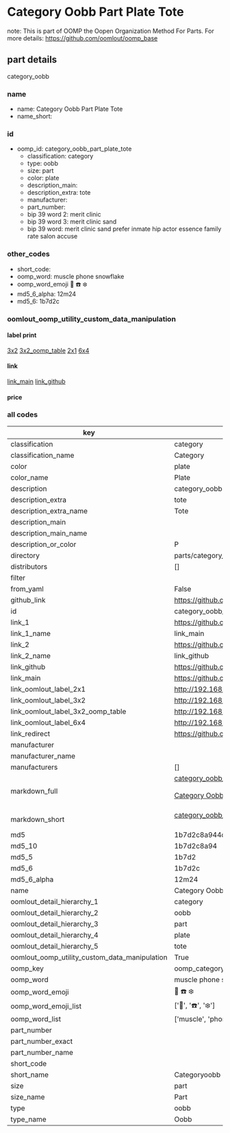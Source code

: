 # Category Oobb Part Plate Tote  

note: This is part of OOMP the Oopen Organization Method For Parts. For more details: https://github.com/oomlout/oomp_base

##  part details
  



category_oobb



### name
* name: Category Oobb Part Plate Tote
* name_short: 
### id
* oomp_id: category_oobb_part_plate_tote
  * classification: category
  * type: oobb
  * size: part
  * color: plate
  * description_main: 
  * description_extra: tote
  * manufacturer: 
  * part_number: 
  * bip 39 word 2: merit clinic
  * bip 39 word 3: merit clinic sand
  * bip 39 word: merit clinic sand prefer inmate hip actor essence family rate salon accuse

### other_codes
* short_code: 
* oomp_word: muscle phone snowflake
* oomp_word_emoji :muscle: :phone: :snowflake:
* md5_6_alpha: 12m24
* md5_6: 1b7d2c






### oomlout_oomp_utility_custom_data_manipulation
#### label print
[3x2](http://192.168.1.245:1112/?label=oomp%2012m24)
[3x2_oomp_table](http://192.168.1.108:1112/?label=oomp%2012m24)
[2x1](http://192.168.1.242:1112/?label=oomp%2012m24)
[6x4](http://192.168.1.55:1112/?label=oomp%2012m24)    

#### link

[link_main](https://github.com/oomlout/oomlout_oomp_version_1_messy/tree/main/parts/category_oobb_part_plate_tote) [link_github](https://github.com/oomlout/oomlout_oomp_version_1_messy/tree/main/parts/category_oobb_part_plate_tote)                             

#### price







### all codes 
| key | value |  
| --- | --- |  
| classification | category |  
| classification_name | Category |  
| color | plate |  
| color_name | Plate |  
| description | category_oobb |  
| description_extra | tote |  
| description_extra_name | Tote |  
| description_main |  |  
| description_main_name |  |  
| description_or_color | P  |  
| directory | parts/category_oobb_part_plate_tote |  
| distributors | [] |  
| filter |  |  
| from_yaml | False |  
| github_link | https://github.com/oomlout/oomlout_oomp_part_src/tree/main/parts/category_oobb_part_plate_tote |  
| id | category_oobb_part_plate_tote |  
| link_1 | https://github.com/oomlout/oomlout_oomp_version_1_messy/tree/main/parts/category_oobb_part_plate_tote |  
| link_1_name | link_main |  
| link_2 | https://github.com/oomlout/oomlout_oomp_version_1_messy/tree/main/parts/category_oobb_part_plate_tote |  
| link_2_name | link_github |  
| link_github | https://github.com/oomlout/oomlout_oomp_version_1_messy/tree/main/parts/category_oobb_part_plate_tote |  
| link_main | https://github.com/oomlout/oomlout_oomp_version_1_messy/tree/main/parts/category_oobb_part_plate_tote |  
| link_oomlout_label_2x1 | http://192.168.1.242:1112/?label=oomp%2012m24 |  
| link_oomlout_label_3x2 | http://192.168.1.245:1112/?label=oomp%2012m24 |  
| link_oomlout_label_3x2_oomp_table | http://192.168.1.108:1112/?label=oomp%2012m24 |  
| link_oomlout_label_6x4 | http://192.168.1.55:1112/?label=oomp%2012m24 |  
| link_redirect | https://github.com/oomlout/oomlout_oomp_version_1_messy/tree/main/parts/category_oobb_part_plate_tote |  
| manufacturer |  |  
| manufacturer_name |  |  
| manufacturers | [] |  
| markdown_full | [category_oobb_part_plate_tote](none)<br>[](none)<br>[Category Oobb Part Plate Tote](none)<br><br> |  
| markdown_short | [category_oobb_part_plate_tote](none)<br><br> |  
| md5 | 1b7d2c8a944d4055afba2a9d7e4acc5c |  
| md5_10 | 1b7d2c8a94 |  
| md5_5 | 1b7d2 |  
| md5_6 | 1b7d2c |  
| md5_6_alpha | 12m24 |  
| name | Category Oobb Part Plate Tote |  
| oomlout_detail_hierarchy_1 | category |  
| oomlout_detail_hierarchy_2 | oobb |  
| oomlout_detail_hierarchy_3 | part |  
| oomlout_detail_hierarchy_4 | plate |  
| oomlout_detail_hierarchy_5 | tote |  
| oomlout_oomp_utility_custom_data_manipulation | True |  
| oomp_key | oomp_category_oobb_part_plate_tote |  
| oomp_word | muscle phone snowflake |  
| oomp_word_emoji | :muscle: :phone: :snowflake: |  
| oomp_word_emoji_list | [':muscle:', ':phone:', ':snowflake:'] |  
| oomp_word_list | ['muscle', 'phone', 'snowflake'] |  
| part_number |  |  
| part_number_exact |  |  
| part_number_name |  |  
| short_code |  |  
| short_name | Categoryoobb |  
| size | part |  
| size_name | Part |  
| type | oobb |  
| type_name | Oobb |  
